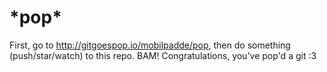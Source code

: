 # \*pop\*

First, go to http://gitgoespop.io/mobilpadde/pop, then do something (push/star/watch) to this repo. BAM! Congratulations, you've pop'd a git :3